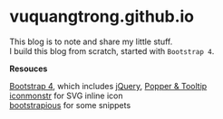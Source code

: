 # vuquangtrong.github.io

This blog is to note and share my little stuff.  
I build this blog from scratch, started with `Bootstrap 4`.

**Resouces**

[Bootstrap 4](http://getbootstrap.com), which includes [jQuery](http://jquery.com), [Popper & Tooltip](https://popper.js.org)    
[iconmonstr](https://iconmonstr.com/) for SVG inline icon    
[bootstrapious](https://bootstrapious.com) for some snippets   
